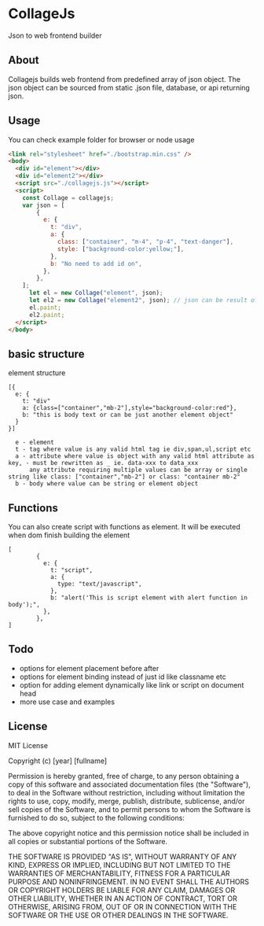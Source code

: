# CollageJs
Json to web frontend builder

## About
Collagejs builds web frontend from predefined array of json object. The json object can be sourced from static .json file, database, or api returning json. 

## Usage
You can check example folder for browser or node usage
```html
<link rel="stylesheet" href="./bootstrap.min.css" />
<body>
  <div id="element"></div>
  <div id="element2"></div>  
  <script src="./collagejs.js"></script>
  <script>
    const Collage = collagejs;
    var json = [
        {
          e: {
            t: "div",
            a: {
              class: ["container", "m-4", "p-4", "text-danger"],
              style: ["background-color:yellow;"],
            },
            b: "No need to add id on",
          },
        },    
    ];
      let el = new Collage("element", json);
      let el2 = new Collage("element2", json); // json can be result of axios or mongodb request
      el.paint;
      el2.paint;
  </script>
</body>
```


## basic structure
element structure
```
[{
  e: {
    t: "div"
    a: {class=["container","mb-2"],style="background-color:red"},
    b: "this is body text or can be just another element object" 
  }
}]
```
```
  e - element 
  t - tag where value is any valid html tag ie div,span,ul,script etc
  a - attribute where value is object with any valid html attribute as key, - must be rewritten as _ ie. data-xxx to data_xxx
      any attribute requiring multiple values can be array or single string like class: ["container","mb-2"] or class: "container mb-2"
  b - body where value can be string or element object
```
## Functions
You can also create script with functions as element. It will be executed when dom finish building the element
```
[
        {
          e: {
            t: "script",
            a: {
              type: "text/javascript",
            },
            b: "alert('This is script element with alert function in body');",
          },
        },
]
```
## Todo
* options for element placement before after
* options for element binding instead of just id like classname etc
* option for adding element dynamically like link or script on document head
* more use case and examples

## License
MIT License

Copyright (c) [year] [fullname]

Permission is hereby granted, free of charge, to any person obtaining a copy
of this software and associated documentation files (the "Software"), to deal
in the Software without restriction, including without limitation the rights
to use, copy, modify, merge, publish, distribute, sublicense, and/or sell
copies of the Software, and to permit persons to whom the Software is
furnished to do so, subject to the following conditions:

The above copyright notice and this permission notice shall be included in all
copies or substantial portions of the Software.

THE SOFTWARE IS PROVIDED "AS IS", WITHOUT WARRANTY OF ANY KIND, EXPRESS OR
IMPLIED, INCLUDING BUT NOT LIMITED TO THE WARRANTIES OF MERCHANTABILITY,
FITNESS FOR A PARTICULAR PURPOSE AND NONINFRINGEMENT. IN NO EVENT SHALL THE
AUTHORS OR COPYRIGHT HOLDERS BE LIABLE FOR ANY CLAIM, DAMAGES OR OTHER
LIABILITY, WHETHER IN AN ACTION OF CONTRACT, TORT OR OTHERWISE, ARISING FROM,
OUT OF OR IN CONNECTION WITH THE SOFTWARE OR THE USE OR OTHER DEALINGS IN THE
SOFTWARE.
